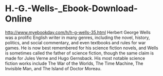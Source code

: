 H.-G.-Wells-_Ebook-Download-Online
==================================

http://www.myebookday.com/h/h-g-wells-35.html Herbert George Wells was a prolific English writer in many genres, including the novel, history, politics, and social commentary, and even textbooks and rules for war games. He is now best remembered for his science fiction novels, and Wells is sometimes called the father of science fiction, though the same claim is made for Jules Verne and Hugo Gernsback. His most notable science fiction works include The War of the Worlds, The Time Machine, The Invisible Man, and The Island of Doctor Moreau.
